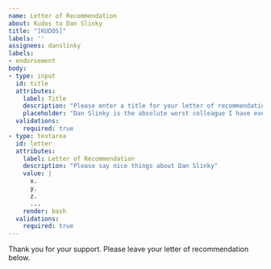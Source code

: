```yaml
---
name: Letter of Recommendation
about: Kudos to Dan Slinky
title: "[KUDOS]"
labels: ''
assignees: danslinky
labels:
- endorsement
body:
- type: input
  id: title
  attributes:
    label: Title
    description: "Please enter a title for your letter of recommendation"
    placeholder: "Dan Slinky is the absolute worst colleague I have ever worked with..."
  validations:
    required: true
- type: textarea
  id: letter
  attributes:
    label: Letter of Recommendation
    description: "Please say nice things about Dan Slinky"
    value: |
      x.
      y.
      z.
      ...
    render: bash
  validations:
    required: true
---
```


Thank you for your support. Please leave your letter of recommendation below.
